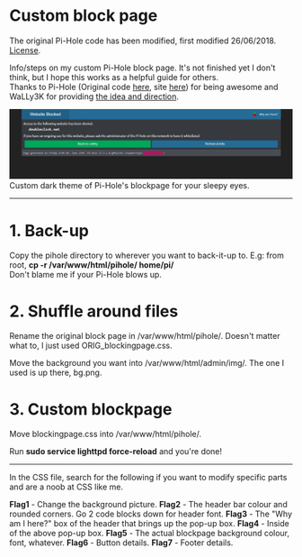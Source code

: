 # Custom block page

The original Pi-Hole code has been modified, first modified 26/06/2018. [License](https://github.com/pi-hole/pi-hole/blob/master/LICENSE).

Info/steps on my custom Pi-Hole block page. It's not finished yet I don't think, but I hope this works as a helpful guide for others.   
Thanks to Pi-Hole (Original code [here](https://github.com/pi-hole/pi-hole), site [here](https://pi-hole.net/)) for being awesome and WaLLy3K for providing [the idea and direction](https://github.com/WaLLy3K/Pi-hole-Block-Page).

![](blockpageExample.jpg)   
Custom dark theme of Pi-Hole's blockpage for your sleepy eyes.

---

# 1. Back-up  
Copy the pihole directory to wherever you want to back-it-up to. E.g: from root, **cp -r /var/www/html/pihole/ home/pi/**  
Don't blame me if your Pi-Hole blows up.

# 2. Shuffle around files  
Rename the original block page in /var/www/html/pihole/. Doesn't matter what to, I just used ORIG_blockingpage.css.

Move the background you want into /var/www/html/admin/img/. The one I used is up there, bg.png.


# 3. Custom blockpage  
Move blockingpage.css into /var/www/html/pihole/.

Run **sudo service lighttpd force-reload** and you're done! 

---

In the CSS file, search for the following if you want to modify specific parts and are a noob at CSS like me.

**Flag1** - Change the background picture.
**Flag2** - The header bar colour and rounded corners. Go 2 code blocks down for header font.
**Flag3** - The "Why am I here?" box of the header that brings up the pop-up box.
**Flag4** - Inside of the above pop-up box.
**Flag5** - The actual blockpage background colour, font, whatever.
**Flag6** - Button details.
**Flag7** - Footer details.
